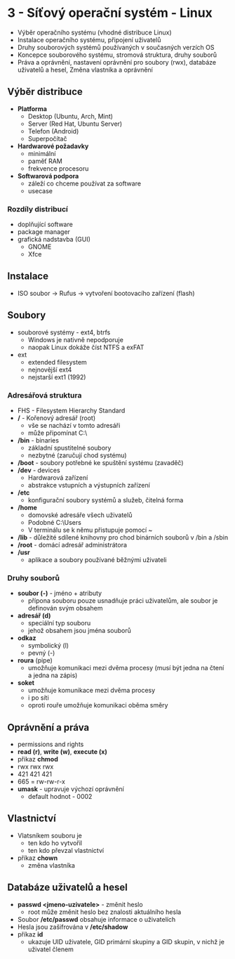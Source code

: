 # 3 - Síťový operační systém - Linux
 - Výběr operačního systému (vhodné distribuce Linux)
 - Instalace operačního systému, připojení uživatelů
 - Druhy souborových systémů používaných v současných verzích OS
 - Koncepce souborového systému, stromová struktura, druhy souborů
 - Práva a oprávnění, nastavení oprávnění pro soubory (rwx), databáze uživatelů a hesel, Změna vlastníka a oprávnění

## Výběr distribuce
 - **Platforma**
   - Desktop (Ubuntu, Arch, Mint)
   - Server (Red Hat, Ubuntu Server)
   - Telefon (Android)
   - Superpočítač
 - **Hardwarové požadavky**
   - minimální
   - paměť RAM
   - frekvence procesoru
 - **Softwarová podpora**
   - záleží co chceme používat za software
   - usecase

### Rozdíly distribucí
 - doplňující software
 - package manager
 - grafická nadstavba (GUI)
   - GNOME
   - Xfce

## Instalace
 - ISO soubor → Rufus → vytvoření bootovacího zařízení (flash)

## Soubory
 - souborové systémy - ext4, btrfs
   - Windows je nativně nepodporuje
   - naopak Linux dokáže číst NTFS a exFAT
 - ext
   - extended filesystem
   - nejnovější ext4
   - nejstarší ext1 (1992)

### Adresářová struktura
 - FHS - Filesystem Hierarchy Standard
 - **/** - Kořenový adresář (root)
   - vše se nachází v tomto adresáři
   - může připomínat C:\
 - **/bin** - binaries
   - základní spustitelné soubory
   - nezbytné (zaručují chod systému)
 - **/boot** - soubory potřebné ke spuštění systému (zavaděč)
 - **/dev** - devices
   - Hardwarová zařízení 
   - abstrakce vstupních a výstupních zařízení
 - **/etc**
   - konfigurační soubory systémů a služeb, čitelná forma
 - **/home**
   - domovské adresáře všech uživatelů
   - Podobné C:\Users
   - V terminálu se k němu přistupuje pomocí ~
 - **/lib** - důležité sdílené knihovny pro chod binárních souborů v /bin a /sbin
 - **/root** - domácí adresář administrátora
 - **/usr**
   - aplikace a soubory používané běžnými uživateli

### Druhy souborů
 - **soubor (-)** - jméno + atributy
   - přípona souboru pouze usnadňuje práci uživatelům, ale soubor je definován svým obsahem
 - **adresář (d)**
   - speciální typ souboru 
   - jehož obsahem jsou jména souborů
 - **odkaz**
   - symbolický (l)
   - pevný (-)
 - **roura** (pipe)
   - umožňuje komunikaci mezi dvěma procesy (musí být jedna na čtení a jedna na zápis)
 - **soket**
   - umožňuje komunikace mezi dvěma procesy
   - i po síti
   - oproti rouře umožňuje komunikaci oběma směry

## Oprávnění a práva
 - permissions and rights
 - **read (r)**, **write (w)**, **execute (x)**
 - přikaz **chmod**
 - rwx rwx rwx
 - 421 421 421
 - 665 = rw-rw-r-x
 - **umask** - upravuje výchozí oprávnění
   - default hodnot - 0002

## Vlastnictví
 - Vlatsníkem souboru je
   - ten kdo ho vytvořil
   - ten kdo převzal vlastnictví
 - příkaz **chown**
   - změna vlastníka

## Databáze uživatelů a hesel
 - **passwd \<jmeno-uzivatele\>** - změnit heslo
   - root může změnit heslo bez znalosti aktuálního hesla
 - Soubor **/etc/passwd** obsahuje informace o uživatelích
 - Hesla jsou zašifrována v **/etc/shadow**
 - příkaz **id**
   - ukazuje UID uživatele, GID primární skupiny a GID skupin, v nichž je uživatel členem
